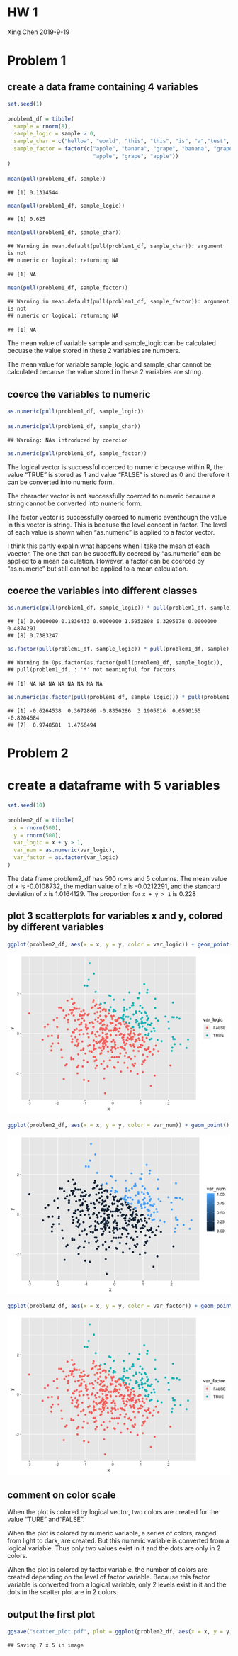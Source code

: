 HW 1
================
Xing Chen
2019-9-19

# **Problem 1**

## create a data frame containing 4 variables

``` r
set.seed(1)

problem1_df = tibble(
  sample = rnorm(8),
  sample_logic = sample > 0,
  sample_char = c("hellow", "world", "this", "this", "is", "a","test", "!"),
  sample_factor = factor(c("apple", "banana", "grape", "banana", "grape",
                           "apple", "grape", "apple"))
)

mean(pull(problem1_df, sample))
```

    ## [1] 0.1314544

``` r
mean(pull(problem1_df, sample_logic))
```

    ## [1] 0.625

``` r
mean(pull(problem1_df, sample_char))
```

    ## Warning in mean.default(pull(problem1_df, sample_char)): argument is not
    ## numeric or logical: returning NA

    ## [1] NA

``` r
mean(pull(problem1_df, sample_factor))
```

    ## Warning in mean.default(pull(problem1_df, sample_factor)): argument is not
    ## numeric or logical: returning NA

    ## [1] NA

The mean value of variable sample and sample\_logic can be calculated
becuase the value stored in these 2 variables are numbers.

The mean value for variable sample\_logic and sample\_char cannot be
calculated because the value stored in these 2 variables are string.

## coerce the variables to numeric

``` r
as.numeric(pull(problem1_df, sample_logic))

as.numeric(pull(problem1_df, sample_char))
```

    ## Warning: NAs introduced by coercion

``` r
as.numeric(pull(problem1_df, sample_factor))
```

The logical vector is successful coerced to numeric because within R,
the value “TRUE” is stored as 1 and value “FALSE” is stored as 0 and
therefore it can be converted into numeric form.

The character vector is not successfully coerced to numeric because a
string cannot be converted into numeric form.

The factor vector is successfully coerced to numeric eventhough the
value in this vector is string. This is because the level concept in
factor. The level of each value is shown when “as.numeric” is applied to
a factor vector.

I think this partly expalin what happens when I take the mean of each
vaector. The one that can be succeffully coerced by “as.numeric” can be
applied to a mean calculation. However, a factor can be coerced by
“as.numeric” but still cannot be applied to a mean
    calculation.

## coerce the variables into different classes

``` r
as.numeric(pull(problem1_df, sample_logic)) * pull(problem1_df, sample)
```

    ## [1] 0.0000000 0.1836433 0.0000000 1.5952808 0.3295078 0.0000000 0.4874291
    ## [8] 0.7383247

``` r
as.factor(pull(problem1_df, sample_logic)) * pull(problem1_df, sample)
```

    ## Warning in Ops.factor(as.factor(pull(problem1_df, sample_logic)),
    ## pull(problem1_df, : '*' not meaningful for factors

    ## [1] NA NA NA NA NA NA NA NA

``` r
as.numeric(as.factor(pull(problem1_df, sample_logic))) * pull(problem1_df, sample)
```

    ## [1] -0.6264538  0.3672866 -0.8356286  3.1905616  0.6590155 -0.8204684
    ## [7]  0.9748581  1.4766494

# Problem 2

# create a dataframe with 5 variables

``` r
set.seed(10)

problem2_df = tibble(
  x = rnorm(500),
  y = rnorm(500),
  var_logic = x + y > 1,
  var_num = as.numeric(var_logic),
  var_factor = as.factor(var_logic)
)
```

The data frame problem2\_df has 500 rows and 5 columns. The mean value
of x is -0.0108732, the median value of x is -0.0212291, and the
standard deviation of x is 1.0164129. The proportion for `x + y > 1` is
0.228

## plot 3 scatterplots for variables x and y, colored by different variables

``` r
ggplot(problem2_df, aes(x = x, y = y, color = var_logic)) + geom_point()
```

![](p8105_hw1_xc2472_files/figure-gfm/unnamed-chunk-5-1.png)<!-- -->

``` r
ggplot(problem2_df, aes(x = x, y = y, color = var_num)) + geom_point()
```

![](p8105_hw1_xc2472_files/figure-gfm/unnamed-chunk-5-2.png)<!-- -->

``` r
ggplot(problem2_df, aes(x = x, y = y, color = var_factor)) + geom_point()
```

![](p8105_hw1_xc2472_files/figure-gfm/unnamed-chunk-5-3.png)<!-- -->

## comment on color scale

When the plot is colored by logical vector, two colors are created for
the value “TURE” and“FALSE”.

When the plot is colored by numeric variable, a series of colors, ranged
from light to dark, are created. But this numeric variable is converted
from a logical variable. Thus only two values exist in it and the dots
are only in 2 colors.

When the plot is colored by factor variable, the number of colors are
created depending on the level of factor variable. Because this factor
variable is converted from a logical variable, only 2 levels exist in it
and the dots in the scatter plot are in 2
colors.

## output the first plot

``` r
ggsave("scatter_plot.pdf", plot = ggplot(problem2_df, aes(x = x, y = y, color = var_logic)) + geom_point())
```

    ## Saving 7 x 5 in image
